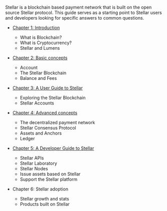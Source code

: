Stellar is a blockchain based payment network that is built on the open source Stellar protocol. This guide serves as a starting point to Stellar users and developers looking for specific answers to common questions.



- [Chapter 1: Introduction](Introduction.md)
  - What is Blockchain?
  - What is Cryptocurrency?
  - Stellar and Lumens


- [Chapter 2: Basic concepts](basic-concepts.md)
  - Account
  - The Stellar Blockchain
  - Balance and Fees


- [Chapter 3: A User Guide to Stellar](user-guide.md)
  - Exploring the Stellar Blockchain
  - Stellar Accounts

- [Chapter 4: Advanced concepts](advanced-concepts.md)
  - The decentralized payment network
  - Stellar Consensus Protocol
  - Assets and Anchors
  - Ledger  

- [Chapter 5: A Developer Guide to Stellar](dev-guide.md)
  - Stellar APIs
  - Stellar Laboratory
  - Stellar Nodes
  - Issue assets based on Stellar
  - Support the Stellar platform


- Chapter 6: Stellar adoption
  - Stellar growth and stats
  - Products built on Stellar
